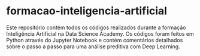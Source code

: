 # formacao-inteligencia-artificial
Este repositório contém todos os códigos realizados durante a formação Inteligência Artificial na Data Science Academy. Os códigos foram feitos em Python através do Jupyter Notebook e contém comentários detalhados sobre o passo a passo para uma análise preditiva com Deep Learning.
